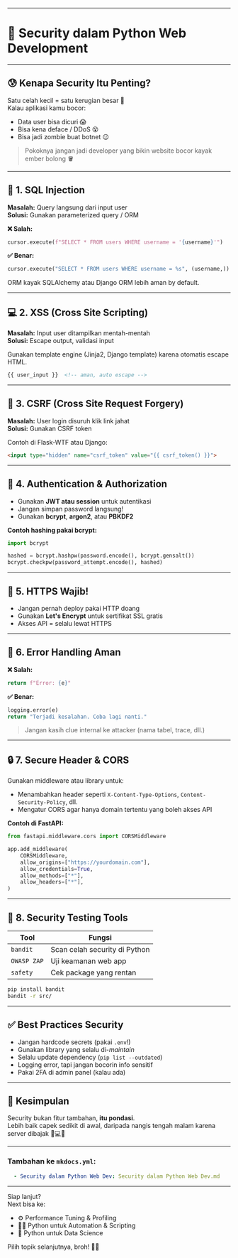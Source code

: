 

---

# 🔐 Security dalam Python Web Development

---

## 😰 Kenapa Security Itu Penting?

Satu celah kecil = satu kerugian besar 💸  
Kalau aplikasi kamu bocor:
- Data user bisa dicuri 😱  
- Bisa kena deface / DDoS 😵  
- Bisa jadi zombie buat botnet 😐

> Pokoknya jangan jadi developer yang bikin website bocor kayak ember bolong 🪣

---

## 🚨 1. SQL Injection

**Masalah:** Query langsung dari input user  
**Solusi:** Gunakan parameterized query / ORM

**❌ Salah:**
```python
cursor.execute(f"SELECT * FROM users WHERE username = '{username}'")
```

**✅ Benar:**
```python
cursor.execute("SELECT * FROM users WHERE username = %s", (username,))
```

ORM kayak SQLAlchemy atau Django ORM lebih aman by default.

---

## 💻 2. XSS (Cross Site Scripting)

**Masalah:** Input user ditampilkan mentah-mentah  
**Solusi:** Escape output, validasi input

Gunakan template engine (Jinja2, Django template) karena otomatis escape HTML.

```html
{{ user_input }}  <!-- aman, auto escape -->
```

---

## 🥸 3. CSRF (Cross Site Request Forgery)

**Masalah:** User login disuruh klik link jahat  
**Solusi:** Gunakan CSRF token

Contoh di Flask-WTF atau Django:
```html
<input type="hidden" name="csrf_token" value="{{ csrf_token() }}">
```

---

## 🔑 4. Authentication & Authorization

- Gunakan **JWT atau session** untuk autentikasi
- Jangan simpan password langsung!
- Gunakan **bcrypt**, **argon2**, atau **PBKDF2**

**Contoh hashing pakai bcrypt:**

```python
import bcrypt

hashed = bcrypt.hashpw(password.encode(), bcrypt.gensalt())
bcrypt.checkpw(password_attempt.encode(), hashed)
```

---

## 🔐 5. HTTPS Wajib!

- Jangan pernah deploy pakai HTTP doang
- Gunakan **Let's Encrypt** untuk sertifikat SSL gratis
- Akses API = selalu lewat HTTPS

---

## 🧯 6. Error Handling Aman

**❌ Salah:**
```python
return f"Error: {e}"
```

**✅ Benar:**
```python
logging.error(e)
return "Terjadi kesalahan. Coba lagi nanti."
```

> Jangan kasih clue internal ke attacker (nama tabel, trace, dll.)

---

## 🔒 7. Secure Header & CORS

Gunakan middleware atau library untuk:
- Menambahkan header seperti `X-Content-Type-Options`, `Content-Security-Policy`, dll.
- Mengatur CORS agar hanya domain tertentu yang boleh akses API

**Contoh di FastAPI:**

```python
from fastapi.middleware.cors import CORSMiddleware

app.add_middleware(
    CORSMiddleware,
    allow_origins=["https://yourdomain.com"],
    allow_credentials=True,
    allow_methods=["*"],
    allow_headers=["*"],
)
```

---

## 🧪 8. Security Testing Tools

| Tool       | Fungsi                        |
|------------|-------------------------------|
| `bandit`   | Scan celah security di Python |
| `OWASP ZAP`| Uji keamanan web app          |
| `safety`   | Cek package yang rentan       |

```bash
pip install bandit
bandit -r src/
```

---

## ✅ Best Practices Security

- Jangan hardcode secrets (pakai `.env`!)
- Gunakan library yang selalu di-*maintain*
- Selalu update dependency (`pip list --outdated`)
- Logging error, tapi jangan bocorin info sensitif
- Pakai 2FA di admin panel (kalau ada)

---

## 📌 Kesimpulan

Security bukan fitur tambahan, **itu pondasi**.  
Lebih baik capek sedikit di awal, daripada nangis tengah malam karena server dibajak 🧠💻🔥

---

### Tambahan ke `mkdocs.yml`:

```yaml
  - Security dalam Python Web Dev: Security dalam Python Web Dev.md
```

---

Siap lanjut?  
Next bisa ke:
- ⚙️ Performance Tuning & Profiling  
- 🧑‍💻 Python untuk Automation & Scripting  
- 🤖 Python untuk Data Science  

Pilih topik selanjutnya, broh! 🐍🚀